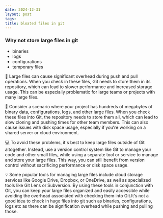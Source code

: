 ```yaml
---
date: 2024-12-31
layout: post
tags: 
title: bloated files in git
---
```

### Why not store large files in git
- binaries
- logs
- configurations
- temporary files

📝 Large files can cause significant overhead during push and pull operations. When you check in these files, Git needs to store them in its repository, which can lead to slower performance and increased storage usage. This can be especially problematic for large teams or projects with many large files.

🤔 Consider a scenario where your project has hundreds of megabytes of binary data, configurations, logs, and other large files. When you check these files into Git, the repository needs to store them all, which can lead to slow cloning and pushing times for other team members. This can also cause issues with disk space usage, especially if you're working on a shared server or cloud environment.

💻 To avoid these problems, it's best to keep large files outside of Git altogether. Instead, use a version control system like Git to manage your code and other small files, while using a separate tool or service to manage and store your large files. This way, you can still benefit from version control without sacrificing performance or disk space usage.

💡 Some popular tools for managing large files include cloud storage services like Google Drive, Dropbox, or OneDrive, as well as specialized tools like Git Lens or Subversion. By using these tools in conjunction with Git, you can keep your large files organized and easily accessible while avoiding the overhead associated with checking them into Git.️️️️️It's not a good idea to check in huge files into git such as binaries, configurations, logs etc as there can be signification overhead while pushing and pulling those.️️
